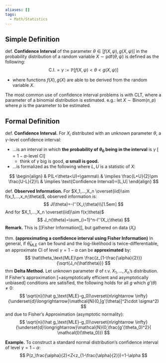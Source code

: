 ```yaml
---
aliases: []
tags:
  - Math/Statistics
---
```


## Simple Definition

def. **Confidence Interval** of the parameter $\theta\in[f(X, \psi),g(X, \psi)]$ in the probability distribution of a random variable $X\sim \text{pdf}(\theta,\psi)$ is defined as the following:
$$
 \text{C.I.}=\gamma := \mathbb{P}[f(X,\psi)\lt \theta \lt g(X,\psi)] 
$$
- where functions $f(X), g(X)$ are able to be derived from the random variable $X$.

The most common use of confidence interval problems is with CLT, where a parameter of a binomial distribution is estimated. e.g.:
let $X\sim \text{Binom}(n,p)$ where $p$ is the parameter to be estimated.

## Formal Definition

def. **Confidence Interval.** For $X_i$ distributed with an unknown parameter $\theta$, a $\gamma$-level confidence interval:
- …is an interval in which **the probability of $\theta_0$ being in the interval** is $\gamma$ [$=1-\alpha$-level CI]
  - think of $\gamma$ big is good, **$\alpha$ small is good.**
- …is formalized as the following where $L,U$ is a statistic of $X$:

$$
\begin{align}
 & P(L<\theta<U)=\gamma\\
 & \implies
\frac{L+U}{2}\pm \frac{U-L}{2}\\
 & \implies
\text{Confidence Interval}=[L,U]
\end{align}
$$

def. **Observed Information.** For $X_1,…,X_n \overset{iid}\sim f(x_1,…,x_n;\theta)$, observed information is:
$$
J(\theta)=-l''(X_i;\theta)\\[1.5em]
$$
And for $X_1,…,X_n \overset{iid}\sim f(x;\theta)$
$$
J_n(\theta)=\sum_{i=1}^n-l''(X_i;\theta)
$$
**Remark.** This is [[Fisher Information]], but gathered on data ($X_i$)

thm. **(approximating a confidence interval using Fisher Information)** In general, if $\hat\theta_{\text{MLE}}$ can be found and the log-likelihood is twice-differentiable, an approximate CI of level $\gamma=1-\alpha$ can be **approximated** by:
$$
\hat\theta_\text{MLE}\pm \frac{z_{1-\frac{\alpha}{2}}}{\sqrt{J_n(\hat\theta)}}
$$
thm **Delta Method.** Let unknown parameter $\theta$ of r.v. $X_1,…,X_n$’s distribution. If Fisher’s approximation [=asymptotically efficient and asymptotically unbiased] conditions are satisfied, the following holds for all $g$ which $g’(\theta)\neq0$:
$$
\sqrt{n}(\hat g_\text{MLE}-g_0)\overset{n\rightarrow \infty}{\underset{d}\longrightarrow}\mathcal{N}(0,[g'(\theta)]^2\cdot \sigma^2)
$$
and due to Fisher’s Approximation (asymptotic normality):
$$
\sqrt{n}(\hat g_\text{MLE}-g_0)\overset{n\rightarrow \infty}{\underset{d}\longrightarrow}\mathcal{N}(0,\frac{g'(\theta_0)^2}{ \mathcal{I}(\theta_0)})
$$

**Example.** To construct a standard normal distribution’s confidence interval of level $\gamma=1-\alpha$:
$$
P(z_\frac{\alpha}{2}<Z<z_{1-\frac{\alpha}{2}})=1-\alpha
$$
